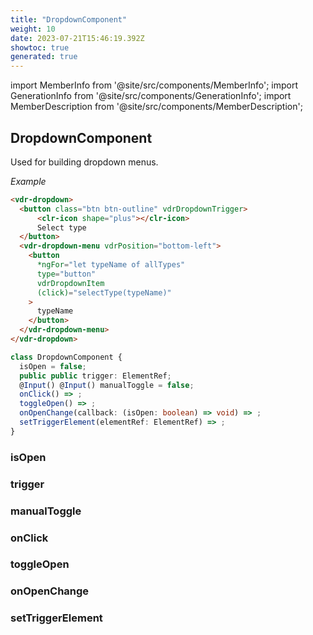 ```yaml
---
title: "DropdownComponent"
weight: 10
date: 2023-07-21T15:46:19.392Z
showtoc: true
generated: true
---
```

<!-- This file was generated from the Vendure source. Do not modify. Instead, re-run the "docs:build" script -->
import MemberInfo from '@site/src/components/MemberInfo';
import GenerationInfo from '@site/src/components/GenerationInfo';
import MemberDescription from '@site/src/components/MemberDescription';


## DropdownComponent

<GenerationInfo sourceFile="packages/admin-ui/src/lib/core/src/shared/components/dropdown/dropdown.component.ts" sourceLine="28" packageName="@vendure/admin-ui" />

Used for building dropdown menus.

*Example*

```HTML
<vdr-dropdown>
  <button class="btn btn-outline" vdrDropdownTrigger>
      <clr-icon shape="plus"></clr-icon>
      Select type
  </button>
  <vdr-dropdown-menu vdrPosition="bottom-left">
    <button
      *ngFor="let typeName of allTypes"
      type="button"
      vdrDropdownItem
      (click)="selectType(typeName)"
    >
      typeName
    </button>
  </vdr-dropdown-menu>
</vdr-dropdown>
```

```ts title="Signature"
class DropdownComponent {
  isOpen = false;
  public public trigger: ElementRef;
  @Input() @Input() manualToggle = false;
  onClick() => ;
  toggleOpen() => ;
  onOpenChange(callback: (isOpen: boolean) => void) => ;
  setTriggerElement(elementRef: ElementRef) => ;
}
```

<div className="members-wrapper">

### isOpen

<MemberInfo kind="property" type=""   />


### trigger

<MemberInfo kind="property" type="ElementRef"   />


### manualToggle

<MemberInfo kind="property" type=""   />


### onClick

<MemberInfo kind="method" type="() => "   />


### toggleOpen

<MemberInfo kind="method" type="() => "   />


### onOpenChange

<MemberInfo kind="method" type="(callback: (isOpen: boolean) =&#62; void) => "   />


### setTriggerElement

<MemberInfo kind="method" type="(elementRef: ElementRef) => "   />




</div>
